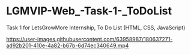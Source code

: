 # LGMVIP-Web_-Task-1-_ToDoList
Task 1 for LetsGrowMore Internship,
To Do List (HTML, CSS, JavaScript)


https://user-images.githubusercontent.com/63958987/180637271-ad92b201-410e-4a82-b67b-6d74ec340649.mp4

